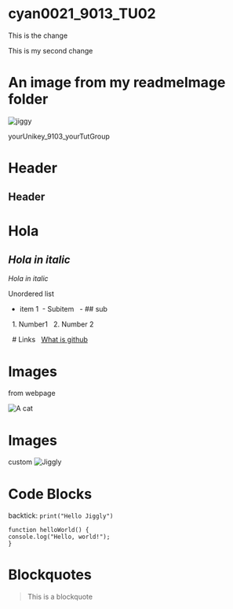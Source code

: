 # cyan0021_9013_TU02

This is the change

 This is my second change

 # An image from my readmeImage folder
 ![jiggy](readmeImage/jiggly.jpg)

 yourUnikey_9103_yourTutGroup


# Header
## Header
# **Hola**
## *Hola in italic*
*Hola in italic*

Unordered list
- item 1
 - Subitem
  - ## sub

  1. Number1
  2. Number 2

  # Links
  [What is github](https://www.youtube.com/watch?v=pBy1zgt0XPc)

# Images
from webpage

![A cat](https://placekitten.com/200/300)

# Images
custom
![Jiggly](readmeImages/jiggly.jpg)

# Code Blocks
backtick:
`print("Hello Jiggly")`

```
function helloWorld() {
console.log("Hello, world!");
}
```
# Blockquotes
> This is a blockquote